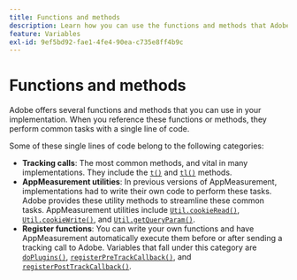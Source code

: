 ```yaml
---
title: Functions and methods
description: Learn how you can use the functions and methods that Adobe offers in your implementation.
feature: Variables
exl-id: 9ef5bd92-fae1-4fe4-90ea-c735e8ff4b9c
---
```

# Functions and methods

Adobe offers several functions and methods that you can use in your implementation. When you reference these functions or methods, they perform common tasks with a single line of code.

Some of these single lines of code belong to the following categories:

* **Tracking calls**: The most common methods, and vital in many implementations. They include the [`t()`](t-method.md) and [`tl()`](tl-method.md) methods.
* **AppMeasurement utilities**: In previous versions of AppMeasurement, implementations had to write their own code to perform these tasks. Adobe provides these utility methods to streamline these common tasks. AppMeasurement utilities include [`Util.cookieRead()`](util-cookieread.md), [`Util.cookieWrite()`](util-cookiewrite.md), and [`Util.getQueryParam()`](util-getqueryparam.md).
* **Register functions**: You can write your own functions and have AppMeasurement automatically execute them before or after sending a tracking call to Adobe. Variables that fall under this category are [`doPlugins()`](doplugins.md), [`registerPreTrackCallback()`](registerpretrackcallback.md), and [`registerPostTrackCallback()`](registerposttrackcallback.md).
